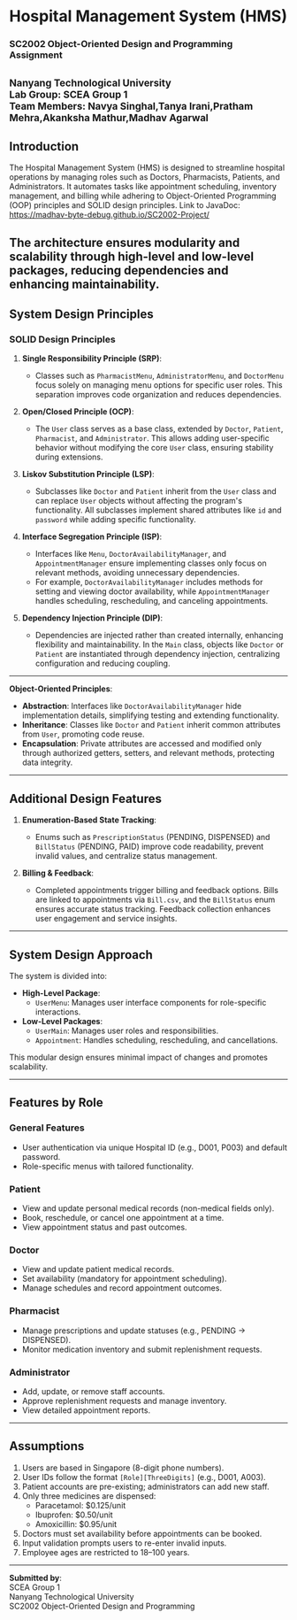 # Hospital Management System (HMS)  
### SC2002 Object-Oriented Design and Programming Assignment  
<sub>Nanyang Technological University</sub>  
<sub>Lab Group: SCEA Group 1</sub>  
<sub>Team Members: Navya Singhal,Tanya Irani,Pratham Mehra,Akanksha Mathur,Madhav Agarwal</sub>  
---

## **Introduction**  
The Hospital Management System (HMS) is designed to streamline hospital operations by managing roles such as Doctors, Pharmacists, Patients, and Administrators. It automates tasks like appointment scheduling, inventory management, and billing while adhering to Object-Oriented Programming (OOP) principles and SOLID design principles.
Link to JavaDoc: https://madhav-byte-debug.github.io/SC2002-Project/ 

The architecture ensures modularity and scalability through high-level and low-level packages, reducing dependencies and enhancing maintainability.  
---

## **System Design Principles**  

### **SOLID Design Principles**  

1. **Single Responsibility Principle (SRP)**:  
   - Classes such as `PharmacistMenu`, `AdministratorMenu`, and `DoctorMenu` focus solely on managing menu options for specific user roles. This separation improves code organization and reduces dependencies.  

2. **Open/Closed Principle (OCP)**:  
   - The `User` class serves as a base class, extended by `Doctor`, `Patient`, `Pharmacist`, and `Administrator`. This allows adding user-specific behavior without modifying the core `User` class, ensuring stability during extensions.  

3. **Liskov Substitution Principle (LSP)**:  
   - Subclasses like `Doctor` and `Patient` inherit from the `User` class and can replace `User` objects without affecting the program's functionality. All subclasses implement shared attributes like `id` and `password` while adding specific functionality.  

4. **Interface Segregation Principle (ISP)**:  
   - Interfaces like `Menu`, `DoctorAvailabilityManager`, and `AppointmentManager` ensure implementing classes only focus on relevant methods, avoiding unnecessary dependencies.  
   - For example, `DoctorAvailabilityManager` includes methods for setting and viewing doctor availability, while `AppointmentManager` handles scheduling, rescheduling, and canceling appointments.  

5. **Dependency Injection Principle (DIP)**:  
   - Dependencies are injected rather than created internally, enhancing flexibility and maintainability. In the `Main` class, objects like `Doctor` or `Patient` are instantiated through dependency injection, centralizing configuration and reducing coupling.  
---
**Object-Oriented Principles**:  
   - **Abstraction**: Interfaces like `DoctorAvailabilityManager` hide implementation details, simplifying testing and extending functionality.  
   - **Inheritance**: Classes like `Doctor` and `Patient` inherit common attributes from `User`, promoting code reuse.  
   - **Encapsulation**: Private attributes are accessed and modified only through authorized getters, setters, and relevant methods, protecting data integrity. 
---

## **Additional Design Features**  

1. **Enumeration-Based State Tracking**:  
   - Enums such as `PrescriptionStatus` (PENDING, DISPENSED) and `BillStatus` (PENDING, PAID) improve code readability, prevent invalid values, and centralize status management.  

2. **Billing & Feedback**:  
   - Completed appointments trigger billing and feedback options. Bills are linked to appointments via `Bill.csv`, and the `BillStatus` enum ensures accurate status tracking. Feedback collection enhances user engagement and service insights.   
---

## **System Design Approach**  
The system is divided into:  
- **High-Level Package**:  
  - `UserMenu`: Manages user interface components for role-specific interactions.  
- **Low-Level Packages**:  
  - `UserMain`: Manages user roles and responsibilities.  
  - `Appointment`: Handles scheduling, rescheduling, and cancellations.  

This modular design ensures minimal impact of changes and promotes scalability.  

---

## **Features by Role**  

### **General Features**  
- User authentication via unique Hospital ID (e.g., D001, P003) and default password.  
- Role-specific menus with tailored functionality.  

### **Patient**  
- View and update personal medical records (non-medical fields only).  
- Book, reschedule, or cancel one appointment at a time.  
- View appointment status and past outcomes.  

### **Doctor**  
- View and update patient medical records.  
- Set availability (mandatory for appointment scheduling).  
- Manage schedules and record appointment outcomes.  

### **Pharmacist**  
- Manage prescriptions and update statuses (e.g., PENDING → DISPENSED).  
- Monitor medication inventory and submit replenishment requests.  

### **Administrator**  
- Add, update, or remove staff accounts.  
- Approve replenishment requests and manage inventory.  
- View detailed appointment reports.  

---

## **Assumptions**  

1. Users are based in Singapore (8-digit phone numbers).  
2. User IDs follow the format `[Role][ThreeDigits]` (e.g., D001, A003).  
3. Patient accounts are pre-existing; administrators can add new staff.  
4. Only three medicines are dispensed:  
   - Paracetamol: $0.125/unit  
   - Ibuprofen: $0.50/unit  
   - Amoxicillin: $0.95/unit  
5. Doctors must set availability before appointments can be booked.  
6. Input validation prompts users to re-enter invalid inputs.  
7. Employee ages are restricted to 18–100 years.  

---

**Submitted by**:  
SCEA Group 1  
Nanyang Technological University  
SC2002 Object-Oriented Design and Programming  
